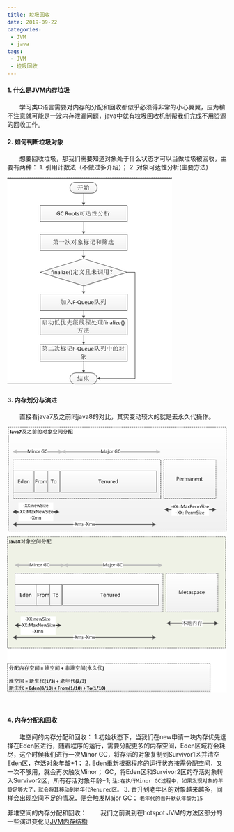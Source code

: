```yaml
---
title: 垃圾回收
date: 2019-09-22
categories:
 - JVM
 - java
tags:
 - JVM
 - 垃圾回收
---
```


#### 1. 什么是JVM内存垃圾    
&emsp;&emsp;学习类C语言需要对内存的分配和回收都似乎必须得非常的小心翼翼，应为稍不注意就可能是一波内存泄漏问题，java中就有垃圾回收机制帮我们完成不用资源的回收工作。

#### 2. 如何判断垃圾对象     
&emsp;&emsp;想要回收垃圾，那我们需要知道对象处于什么状态才可以当做垃圾被回收，主要有两种： 1. 引用计数法（不做过多介绍）； 2. 对象可达性分析(主要方法)

![对象垃圾可达性分析和垃圾标记](/images/190929-jvm_gc_2.png)    

#### 3. 内存划分与演进    
&emsp;&emsp;直接看java7及之前同java8的对比，其实变动较大的就是去永久代操作。

![内存划分和演进对比](/images/190927-jvm_gc_1.png)

&emsp;&emsp;

#### 4. 内存分配和回收

&emsp;&emsp;堆空间的内存分配和回收：
1.初始状态下，当我们在new申请一块内存优先选择在Eden区进行，随着程序的运行，需要分配更多的内存空间，Eden区域将会耗尽，这个时候我们进行一次Minor GC，将存活的对象复制到Survivor1区并清空Eden区，存活对象年龄+1；
2. Eden重新根据程序的运行状态按需分配空间，又一次不够用，就会再次触发Minor； GC，将Eden区和Survivor2区的存活对象转入Survivor2区，所有存活对象年龄+1;
`注:在执行Minor GC过程中，如果发现对象的年龄足够大了，就会将其移动到老年代Renured区。`
3. 晋升到老年区的对象越来越多，同样会出现空间不足的情况，便会触发Major GC；
`老年代的晋升默认年龄为15`

非堆空间的内存分配和回收：
&emsp;&emsp;我们之前说到在hotspot JVM的方法区部分的一些演进变化见[JVM内存结构](./JVM内存模型.md)

